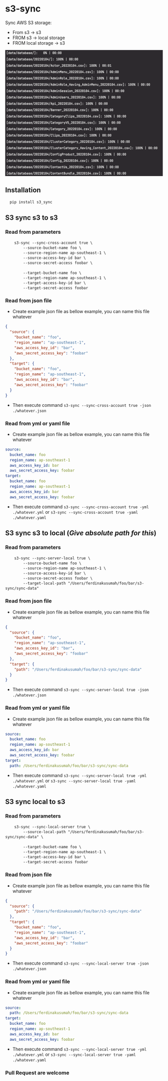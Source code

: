 # s3-sync

Sync AWS S3 storage:
* From s3 -> s3
* FROM s3 -> local storage
* FROM local storage -> s3 


![S3 Sync](https://raw.githubusercontent.com/FerdinaKusumah/s3-sync/master/s3_sync/images/example.png)

## Installation

```shell
  pip install s3_sync
```

## S3 sync s3 to s3

### Read from parameters
```shell
    s3-sync --sync-cross-account true \
        --source-bucket-name foo \
        --source-region-name ap-southeast-1 \
        --source-access-key-id bar \
        --source-secret-access foobar \
        
        --target-bucket-name foo \
        --target-region-name ap-southeast-1 \
        --target-access-key-id bar \
        --target-secret-access foobar
```

### Read from json file
* Create example json file as bellow example, you can name this file whatever

```json
{
  "source": {
    "bucket_name": "foo",
    "region_name": "ap-southeast-1",
    "aws_access_key_id": "bar",
    "aws_secret_access_key": "foobar"
  },
  "target": {
    "bucket_name": "foo",
    "region_name": "ap-southeast-1",
    "aws_access_key_id": "bar",
    "aws_secret_access_key": "foobar"
  }
}
```

* Then execute command `s3-sync --sync-cross-account true -json ./whatever.json`

### Read from yml or yaml file
* Create example json file as bellow example, you can name this file whatever

```yaml
source:
  bucket_name: foo
  region_name: ap-southeast-1
  aws_access_key_id: bar
  aws_secret_access_key: foobar
target:
  bucket_name: foo
  region_name: ap-southeast-1
  aws_access_key_id: bar
  aws_secret_access_key: foobar
```

* Then execute command `s3-sync --sync-cross-account true -yml ./whatever.yml` or `s3-sync --sync-cross-account true -yaml ./whatever.yaml`


## S3 sync s3 to local (*Give absolute path for this*)
### Read from parameters
```shell
    s3-sync --sync-server-local true \
        --source-bucket-name foo \
        --source-region-name ap-southeast-1 \
        --source-access-key-id bar \
        --source-secret-access foobar \
        --target-local-path "/Users/ferdinakusumah/foo/bar/s3-sync/sync-data"
```

### Read from json file
* Create example json file as bellow example, you can name this file whatever

```json
{
  "source": {
    "bucket_name": "foo",
    "region_name": "ap-southeast-1",
    "aws_access_key_id": "bar",
    "aws_secret_access_key": "foobar"
  },
  "target": {
    "path": "/Users/ferdinakusumah/foo/bar/s3-sync/sync-data"
  }
}
```

* Then execute command `s3-sync --sync-server-local true -json ./whatever.json`

### Read from yml or yaml file
* Create example json file as bellow example, you can name this file whatever

```yaml
source:
  bucket_name: foo
  region_name: ap-southeast-1
  aws_access_key_id: bar
  aws_secret_access_key: foobar
target:
  path: /Users/ferdinakusumah/foo/bar/s3-sync/sync-data
```

* Then execute command `s3-sync --sync-server-local true -yml ./whatever.yml` or `s3-sync --sync-server-local true -yaml ./whatever.yaml`



## S3 sync local to s3

### Read from parameters
```shell
    s3-sync --sync-local-server true \
        --source-local-path "/Users/ferdinakusumah/foo/bar/s3-sync/sync-data" \
        
        --target-bucket-name foo \
        --target-region-name ap-southeast-1 \
        --target-access-key-id bar \
        --target-secret-access foobar
```

### Read from json file
* Create example json file as bellow example, you can name this file whatever

```json
{
  "source": {
    "path": "/Users/ferdinakusumah/foo/bar/s3-sync/sync-data"
  },
  "target": {
    "bucket_name": "foo",
    "region_name": "ap-southeast-1",
    "aws_access_key_id": "bar",
    "aws_secret_access_key": "foobar"
  }
}
```

* Then execute command `s3-sync --sync-local-server true -json ./whatever.json`

### Read from yml or yaml file
* Create example json file as bellow example, you can name this file whatever

```yaml
source:
  path: /Users/ferdinakusumah/foo/bar/s3-sync/sync-data
target:
  bucket_name: foo
  region_name: ap-southeast-1
  aws_access_key_id: bar
  aws_secret_access_key: foobar
```

* Then execute command `s3-sync --sync-local-server true -yml ./whatever.yml` or `s3-sync --sync-local-server true -yaml ./whatever.yaml`

### Pull Request are welcome
